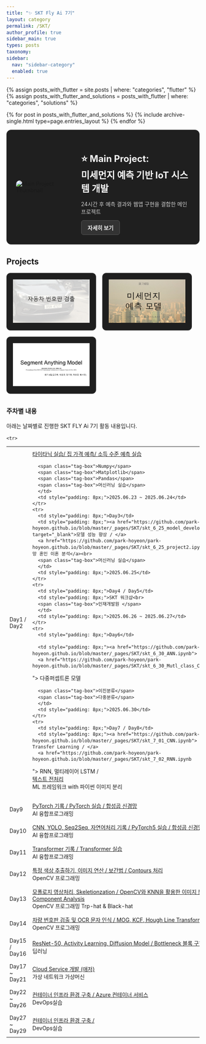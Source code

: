 ```yaml
---
title: "✨ SKT Fly Ai 7기"
layout: category
permalink: /SKT/
author_profile: true
sidebar_main: true
types: posts
taxonomy:
sidebar:
  nav: "sidebar-category"
  enabled: true
---
```


{% assign posts_with_flutter = site.posts | where: "categories", "flutter" %}
{% assign posts_with_flutter_and_solutions = posts_with_flutter | where: "categories", "solutions" %}

{% for post in posts_with_flutter_and_solutions %}
  {% include archive-single.html type=page.entries_layout %}
{% endfor %}

<style>
.project-cards {
  display: flex;
  flex-wrap: wrap;
  gap: 1rem;
  margin-bottom: 2rem;
}
.project-card {
  background-color: #1f1f1f;
  padding: 1rem;
  border-radius: 10px;
  border: 1px solid #3a3a3a;
  text-align: center;
  width: 200px;
  transition: transform 0.2s;
}
.project-card:hover {
  transform: scale(1.03);
  background-color: #2c2c2c;
}
.project-card a {
  color: #f1f1f1;
  text-decoration: none;
  font-weight: bold;
}
</style>

<style>
.main-project-highlight {
  display: flex;
  align-items: center;
  background-color: #1f1f1f;
  border: 1px solid #3a3a3a;
  border-radius: 12px;
  padding: 1.5rem;
  margin-bottom: 2rem;
}

.main-project-highlight img {
  width: 180px;
  height: auto;
  border-radius: 10px;
  margin-right: 1.5rem;
}

.main-project-highlight-text h2 {
  font-size: 1.5rem;
  color: #f5f5f5;
  margin-bottom: 0.5rem;
}

.main-project-highlight-text p {
  color: #ccc;
  margin-bottom: 0.8rem;
}

.main-project-highlight-text a {
  display: inline-block;
  padding: 0.5rem 1rem;
  background-color: #333;
  color: #f1f1f1;
  text-decoration: none;
  border-radius: 6px;
  border: 1px solid #555;
  font-weight: bold;
}
.main-project-highlight-text a:hover {
  background-color: #444;
}
</style>

<div class="main-project-highlight">
  <img src="/_pages/SKT/image/main_project_thumbnail.png" alt="Main Project Thumbnail">
  <div class="main-project-highlight-text">
    <h2>⭐ Main Project: <br>
      미세먼지 예측 기반 IoT 시스템 개발</h2>
    <p>24시간 후 예측 결과와 웹앱 구현을 결합한 메인 프로젝트</p>
    <a href="/_pages/SKT/main-project/">자세히 보기</a>
  </div>
</div>





## Projects

<div class="project-cards">
  <div class="project-card">
    <a href="/_pages/SKT/project/car">
      <img src="/_pages/SKT/image/car/슬라이드1.PNG" >
    </a>
  </div>

  <div class="project-card">
    <a href="/_pages/SKT/project/dust">
      <img src="/_pages/SKT/image/미세먼지 예측 모델 (1).png" >
      <div></div>
    </a>
  </div>

  <div class="project-card">
    <a href="/_pages/SKT/project/sam">
      <img src="/_pages/SKT/image/sam/슬라이드1.PNG" >
      <div></div>
    </a>
  </div>




  
  
</div>

### 주차별 내용

아래는 날짜별로 진행한 SKT FLY Ai 7기 활동 내용입니다.<br>

<table style="width: 100%; border-collapse: collapse; text-align: left; font-size: 14px;">
  <tbody>
    <tr>
      <td style="padding: 8px;">Day1 / Day2</td>
      <td style="padding: 8px;"><a href="https://github.com/park-hoyeon/park-hoyeon.github.io/blob/master/_pages/SKT/titanic.ipynb" target="_blank">타이타닉 실습/ </a>
      <a href="https://github.com/park-hoyeon/park-hoyeon.github.io/blob/master/_pages/SKT/skt_6_24_house_value.ipynb"> 집 가격 예측/ </a>
      <a href="https://github.com/park-hoyeon/park-hoyeon.github.io/blob/master/_pages/SKT/skt_6_24_소득_수준_예측_실습.ipynb"> 소득 수준 예측 실습</a><br>


      <span class="tag-box">Numpy</span>
      <span class="tag-box">Matplotlib</span>
      <span class="tag-box">Pandas</span>
      <span class="tag-box">머신러닝 실습</span>
      </td>
      <td style="padding: 8px;">2025.06.23 ~ 2025.06.24</td>
    </tr>
    <tr>
      <td style="padding: 8px;">Day3</td>
      <td style="padding: 8px;"><a href="https://github.com/park-hoyeon/park-hoyeon.github.io/blob/master/_pages/SKT/skt_6_25_model_development.ipynb" target="_blank">모델 성능 향상 / </a>
      <a href="https://github.com/park-hoyeon/park-hoyeon.github.io/blob/master/_pages/SKT/skt_6_25_project2.ipynb"> 인구 동향 출생 사망 혼인 이혼 분석</a><br>
      <span class="tag-box">머신러닝 실습</span>
      </td>
      <td style="padding: 8px;">2025.06.25</td>
    </tr>
    <tr>
      <td style="padding: 8px;">Day4 / Day5</td>
      <td style="padding: 8px;">SKT 워크샵<br>     
      <span class="tag-box">인재개발원 </span>
      </td>
      <td style="padding: 8px;">2025.06.26 ~ 2025.06.27</td>
    </tr>
    <tr>
      <td style="padding: 8px;">Day6</td>
         
      <td style="padding: 8px;"><a href="https://github.com/park-hoyeon/park-hoyeon.github.io/blob/master/_pages/SKT/skt_6_30_ANN.ipynb"> 심층 신경망 / </a>
      <a href="https://github.com/park-hoyeon/park-hoyeon.github.io/blob/master/_pages/SKT/skt_6_30_Mutl_class_Classification.ipynb
">  다중퍼셉트론 모델</a><br>
            
      <span class="tag-box">이진분류</span>
      <span class="tag-box">다중분류</span>
      </td>
      <td style="padding: 8px;">2025.06.30</td>
    </tr>
    <tr>
      <td style="padding: 8px;">Day7 / Day8</td>
      <td style="padding: 8px;"><a href="https://github.com/park-hoyeon/park-hoyeon.github.io/blob/master/_pages/SKT/skt_7_01_CNN.ipynb"> CNN - 이미지 분류, Transfer Learning / </a>
      <a href="https://github.com/park-hoyeon/park-hoyeon.github.io/blob/master/_pages/SKT/skt_7_02_RNN.ipynb
"> RNN, 멀티레이어 LSTM /  </a><br>
<a href="https://github.com/park-hoyeon/park-hoyeon.github.io/blob/master/_pages/SKT/skt_7_02_텍스트_전처리.ipynb
"> 텍스트 전처리   </a><br>
      <span class="tag-box">ML 프레임워크 with 파이썬</span>
      <span class="tag-box">이미지 분리</span>
      </td>
      <td style="padding: 8px;">2025.07.01 ~ 2025.07.02</td>
    </tr>

    
    <tr>
  <td style="padding: 8px;">Day9</td>
  <td style="padding: 8px;">
    <a href="https://jumbled-ship-7f2.notion.site/7-3-PyTorch-2256560b6e4980c09bb6e12d3b97ca1b?source=copy_link"> PyTorch 기록 / </a>
    <a href="https://github.com/park-hoyeon/park-hoyeon.github.io/blob/master/_pages/SKT/skt_7_03_pytorch_practice.ipynb"> PyTorch 실습 / </a>
    <a href="https://github.com/park-hoyeon/park-hoyeon.github.io/blob/master/_pages/SKT/skt_7_03_딥러닝"> 합성곱 신경망 </a><br>
    <span class="tag-box">AI 융합프로그래밍</span>
  </td>
  <td style="padding: 8px;">2025.07.03</td>
</tr>


<tr>
  <td style="padding: 8px;">Day10</td>
  <td style="padding: 8px;">
    <a href="https://jumbled-ship-7f2.notion.site/7-4-CNN-YOLO-Seq2Seq-2266560b6e4980338addde87f4a644f2?source=copy_link"> CNN, YOLO, Seq2Seq, 자연어처리 기록 / </a>
    <a href="https://github.com/park-hoyeon/park-hoyeon.github.io/blob/master/_pages/SKT/skt_7_04_pytorch5.ipynb"> PyTorch5 실습 / </a>
    <a href="https://github.com/park-hoyeon/park-hoyeon.github.io/blob/master/_pages/SKT/skt_7_03_딥러닝"> 합성곱 신경망 </a><br>
    <span class="tag-box">AI 융합프로그래밍</span>
  </td>
  <td style="padding: 8px;">2025.07.04</td>
</tr>

<tr>
  <td style="padding: 8px;">Day11</td>
  <td style="padding: 8px;">
    <a href="https://jumbled-ship-7f2.notion.site/7-5-Transformer-2276560b6e4980e7a245c4c410b451a9?source=copy_link"> Transformer 기록 / </a>
    <a href="https://github.com/park-hoyeon/park-hoyeon.github.io/blob/master/_pages/SKT/skt_7_05_Transformer.ipynb"> Transformer 실습  </a><br>
    <span class="tag-box">AI 융합프로그래밍</span>
  </td>
  <td style="padding: 8px;">2025.07.05</td>
</tr>

<tr>
  <td style="padding: 8px;">Day12</td>
  <td style="padding: 8px;">
    <a href="https://github.com/park-hoyeon/park-hoyeon.github.io/blob/master/_pages/SKT/skt_7_07_OpenCV.ipynb"> 특정 색상 추출하기, 이미지  연산 / </a>
    <a href="https://github.com/park-hoyeon/park-hoyeon.github.io/blob/master/_pages/SKT/skt_7_07_OpenCV2.ipynb"> 보간법 /  </a>
    <a href="https://github.com/park-hoyeon/park-hoyeon.github.io/blob/master/_pages/SKT/skt_7_07_OpenCV(3).ipynb
"> Contours 처리  </a><br>
    <span class="tag-box">OpenCV 프로그래밍</span>
  </td>
  <td style="padding: 8px;">2025.07.07</td>
</tr>


<tr>
  <td style="padding: 8px;">Day13</td>
  <td style="padding: 8px;">
    <a href="https://github.com/park-hoyeon/park-hoyeon.github.io/blob/master/_pages/SKT/skt_7_08_OpenCV.ipynb"> 모폴로지 영상처리, Skeletionzation / </a>
    <a href="https://github.com/park-hoyeon/park-hoyeon.github.io/blob/master/_pages/SKT/skt_7_08_OpenCV2.ipynb"> OpenCV와 KNN을 활용한 이미지 분류 /  </a>
    <a href="https://github.com/park-hoyeon/park-hoyeon.github.io/blob/master/_pages/SKT/skt_7_08_Haar_Cascade얼굴인식_연결요소분석.ipynb
"> Connected Component Analysis  </a><br>
    <span class="tag-box">OpenCV 프로그래밍</span>
    <span class="tag-box">Trp-hat & Black-hat</span>
  </td>
  <td style="padding: 8px;">2025.07.08</td>
</tr>


<tr>
  <td style="padding: 8px;">Day14</td>
  <td style="padding: 8px;">
    <a href="https://jumbled-ship-7f2.notion.site/7-9-openCV-OCR-22b6560b6e498030b41ac05e6133aed9?source=copy_link"> 차량 번호판 검출 및 OCR 문자 인식 / </a>
    <a href="https://github.com/park-hoyeon/park-hoyeon.github.io/blob/master/_pages/SKT/skt_7_09_.ipynb"> MOG, KCF, Hough Line Transform  </a><br>
    <span class="tag-box">OpenCV 프로그래밍</span>
  </td>
  <td style="padding: 8px;">2025.07.09</td>
</tr>

<tr>
  <td style="padding: 8px;">Day15 / Day16</td>
  <td style="padding: 8px;">
    <a href="https://jumbled-ship-7f2.notion.site/7-10-22c6560b6e4980aca332e273cceecde3?source=copy_link"> ResNet-50, Activity Learning, Diffusion Model  / </a>
    <a href="https://github.com/park-hoyeon/park-hoyeon.github.io/blob/master/_pages/SKT/skt_7_10_딥러닝.ipynb"> Bottleneck 블록 구현, UNet Model  </a><br>
    <span class="tag-box">딥러닝 </span>
  </td>
  <td style="padding: 8px;">2025.07.10 ~ 2025.07.11</td>
</tr>

<tr>
  <td style="padding: 8px;">Day17 ~ Day21</td>
  <td style="padding: 8px;">
    <a href="https://jumbled-ship-7f2.notion.site/7-14-7-18-Cloud-Service-2306560b6e4980ab967cd1ef1b212d73?source=copy_link"> Cloud Service 개발 (애저) </a>
    <br>
    <span class="tag-box">가상 네트워크 </span>
    <span class="tag-box">가상머신 </span>
  </td>
  <td style="padding: 8px;">2025.07.14 ~ 2025.07.18</td>
</tr>

<tr>
  <td style="padding: 8px;">Day22 ~ Day26</td>
  <td style="padding: 8px;">
    <a href="https://jumbled-ship-7f2.notion.site/7-21-7-23-2376560b6e49803b8403ee7a115c7770?source=copy_link"> 컨테이너 인프라 환경 구축 / </a>
    <a href="https://jumbled-ship-7f2.notion.site/7-24-Azure-23a6560b6e4980be9412c02ca303e78a?source=copy_link"> Azure 컨테이너 서비스</a>
    <br>
    <span class="tag-box">DevOps실습 </span>
    
  </td>
  <td style="padding: 8px;">2025.07.21 ~ 2025.07.25</td>
</tr>

<tr>
  <td style="padding: 8px;">Day27 ~ Day29</td>
  <td style="padding: 8px;">
    <a href="https://jumbled-ship-7f2.notion.site/7-21-7-23-2376560b6e49803b8403ee7a115c7770?source=copy_link"> 컨테이너 인프라 환경 구축 / </a>
    <br>
    <span class="tag-box">DevOps실습 </span>
    
  </td>
  <td style="padding: 8px;">2025.07.28 ~ 2025.07.30</td>
</tr>




    
  </tbody>
</table>

<br/>
